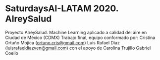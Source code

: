# SaturdaysAI-LATAM 2020. AIreySalud
Proyecto AIreySalud. Machine Learning aplicado a calidad del aire en Ciudad de México (CDMX)
Trabajo final, equipo conformado por:
Cristina Ortuño Mojica (ortuno.cris@gmail.com)
Luis Rafael Diaz (luisrafaeldiazven@gmail.com) 
con el apoyo de 
Carolina Trujillo
Gabriel Coello
